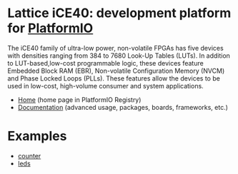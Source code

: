 
# Lattice iCE40: development platform for [PlatformIO](https://platformio.org)

The iCE40 family of ultra-low power, non-volatile FPGAs has five devices with densities ranging from 384 to 7680 Look-Up Tables (LUTs). In addition to LUT-based,low-cost programmable logic, these devices feature Embedded Block RAM (EBR), Non-volatile Configuration Memory (NVCM) and Phase Locked Loops (PLLs). These features allow the devices to be used in low-cost, high-volume consumer and system applications.

* [Home](https://platformio.org/platforms/lattice_ice40) (home page in PlatformIO Registry)
* [Documentation](http://docs.platformio.org/page/platforms/lattice_ice40.html) (advanced usage, packages, boards, frameworks, etc.)

# Examples

* [counter](https://github.com/platformio/platform-lattice_ice40/tree/develop/examples/counter)
* [leds](https://github.com/platformio/platform-lattice_ice40/tree/develop/examples/leds)
